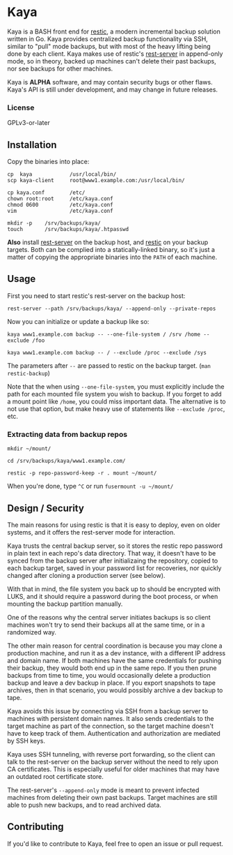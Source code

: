 # Kaya

Kaya is a BASH front end for [restic](https://github.com/restic/restic), a
modern incremental backup solution written in Go. Kaya provides centralized
backup functionality via SSH, similar to "pull" mode backups, but with most of
the heavy lifting being done by each client. Kaya makes use of restic's
[rest-server](https://github.com/restic/rest-server) in append-only mode, so in
theory, backed up machines can't delete their past backups, nor see backups for
other machines.

Kaya is **ALPHA** software, and may contain security bugs or other flaws.
Kaya's API is still under development, and may change in future releases.

### License

GPLv3-or-later

## Installation

Copy the binaries into place:

    cp  kaya            /usr/local/bin/
    scp kaya-client     root@www1.example.com:/usr/local/bin/

    cp kaya.conf        /etc/
    chown root:root     /etc/kaya.conf
    chmod 0600          /etc/kaya.conf
    vim                 /etc/kaya.conf

    mkdir -p    /srv/backups/kaya/
    touch       /srv/backups/kaya/.htpasswd

**Also** install [rest-server](https://github.com/restic/rest-server) on the
backup host, and [restic](https://github.com/restic/restic) on your backup
targets.  Both can be complied into a statically-linked binary, so it's just a
matter of copying the appropriate binaries into the `PATH` of each machine.

## Usage

First you need to start restic's rest-server on the backup host:

    rest-server --path /srv/backups/kaya/ --append-only --private-repos

Now you can initialize or update a backup like so:

    kaya www1.example.com backup -- --one-file-system / /srv /home --exclude /foo

    kaya www1.example.com backup -- / --exclude /proc --exclude /sys

The parameters after `--` are passed to restic on the backup target. (`man
restic-backup`)

Note that the when using `--one-file-system`, you must explicitly include the
path for each mounted file system you wish to backup. If you forget to add a
mount point like `/home`, you could miss important data. The alternative is to
not use that option, but make heavy use of statements like `--exclude /proc`,
etc.

### Extracting data from backup repos

    mkdir ~/mount/

    cd /srv/backups/kaya/www1.example.com/

    restic -p repo-password-keep -r . mount ~/mount/

When you're done, type `^C` or run `fusermount -u ~/mount/`

## Design / Security

The main reasons for using restic is that it is easy to deploy, even on older
systems, and it offers the rest-server mode for interaction.

Kaya trusts the central backup server, so it stores the restic repo password in
plain text in each repo's data directory. That way, it doesn't have to be
synced from the backup server after initializaing the repository, copied to
each backup target, saved in your password list for recoveries, nor quickly
changed after cloning a production server (see below).

With that in mind, the file system you back up to should be encrypted with
LUKS, and it should require a password during the boot process, or when
mounting the backup partition manually.

One of the reasons why the central server initiates backups is so client
machines won't try to send their backups all at the same time, or in a
randomized way.

The other main reason for central coordination is because you may clone a
production machine, and run it as a dev instance, with a different IP address
and domain name. If both machines have the same credentials for pushing their
backup, they would both end up in the same repo. If you then prune backups from
time to time, you would occasionally delete a production backup and leave a dev
backup in place. If you export snapshots to tape archives, then in that
scenario, you would possibly archive a dev backup to tape.

Kaya avoids this issue by connecting via SSH from a backup server to machines
with persistent domain names. It also sends credentials to the target machine
as part of the connection, so the target machine doesn't have to keep track of
them. Authentication and authorization are mediated by SSH keys.

Kaya uses SSH tunneling, with reverse port forwarding, so the client can talk
to the rest-server on the backup server without the need to rely upon CA
certificates. This is especially useful for older machines that may have an
outdated root certificate store.

The rest-server's `--append-only` mode is meant to prevent infected machines
from deleting their own past backups. Target machines are still able to push
new backups, and to read archived data.

## Contributing

If you'd like to contribute to Kaya, feel free to open an issue or pull
request.

